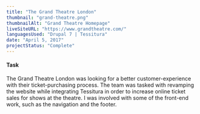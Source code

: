 ```yaml
---
title: "The Grand Theatre London"
thumbnail: "grand-theatre.png"
thumbnailAlt: "Grand Theatre Homepage"
liveSiteURL: "https://www.grandtheatre.com/"
languagesUsed: "Drupal 7 | Tessitura"
date: "April 5, 2017"
projectStatus: "Complete"
---
```


#### Task

The Grand Theatre London was looking for a better customer-experience with their ticket-purchasing process. The team was tasked with revamping the website while integrating Tessitura in order to increase online ticket sales for shows at the theatre. I was involved with some of the front-end work, such as the navigation and the footer.